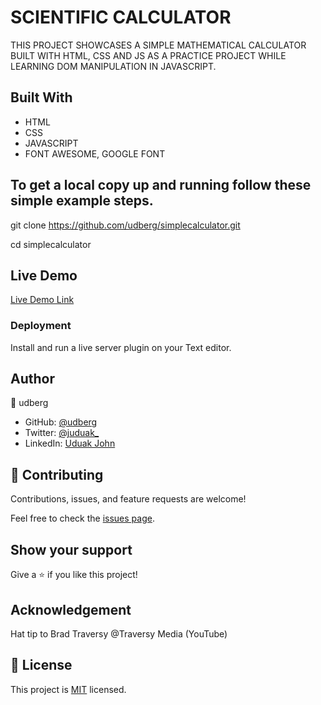 # SCIENTIFIC CALCULATOR

THIS PROJECT SHOWCASES A SIMPLE MATHEMATICAL CALCULATOR BUILT WITH HTML, CSS AND JS AS A PRACTICE PROJECT WHILE LEARNING DOM MANIPULATION IN JAVASCRIPT.

## Built With

- HTML
- CSS
- JAVASCRIPT
- FONT AWESOME, GOOGLE FONT

## To get a local copy up and running follow these simple example steps.

git clone https://github.com/udberg/simplecalculator.git

cd simplecalculator

## Live Demo

[Live Demo Link](https://codepen.io/udberg/pen/eYJvdVP)


### Deployment

Install and run a live server plugin on your Text editor.


## Author

👤 udberg

- GitHub: [@udberg](https://github.com/udberg)
- Twitter: [@juduak\_](https://twitter.com/juduak_)
- LinkedIn: [Uduak John](https://www.linkedin.com/in/uduak-john-090059105/)


## 🤝 Contributing

Contributions, issues, and feature requests are welcome!

Feel free to check the [issues page](https://github.com/udberg/simplecalculator/issues).

## Show your support

Give a ⭐️ if you like this project!

## Acknowledgement

Hat tip to Brad Traversy @Traversy Media (YouTube)

## 📝 License

This project is [MIT](https://github.com/git/git-scm.com/blob/master/MIT-LICENSE.txt) licensed.
